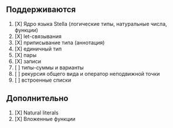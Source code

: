 ## Поддерживаются

1. [X] Ядро языка Stella (логические типы, натуральные числа, функции)
2. [X] let-связывания
3. [X] приписывание типа (аннотация)
4. [X] единичный тип
5. [X] пары 
6. [X] записи
7. [ ] типы-суммы и варианты
8. [ ] рекурсия общего вида и оператор неподвижной точки
9. [ ] встроенные списки

## Дополнительно

1. [X] Natural literals
2. [X] Вложенные функции
